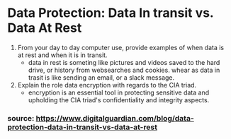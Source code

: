 # Data Protection: Data In transit vs. Data At Rest
1) From your day to day computer use, provide examples of when data is at rest and when it is in transit.
    - data in rest is someting like pictures and videos saved to the hard drive, or history from websearches and cookies.  whear as data in trasit is like sending an email, or a slack message.  
2) Explain the role data encryption with regards to the CIA triad.
    - encryption is an essential tool in protecting sensitive data and upholding the CIA triad's confidentiality and integrity aspects.
### source: https://www.digitalguardian.com/blog/data-protection-data-in-transit-vs-data-at-rest 